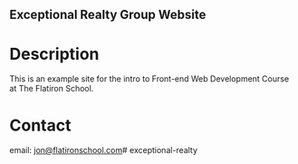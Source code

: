 Exceptional Realty Group Website
---

# Description

This is an example site for the intro to Front-end Web Development Course at The Flatiron School.

# Contact

email: jon@flatironschool.com# exceptional-realty
